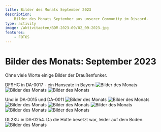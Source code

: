 ```yaml
---
title: Bilder des Monats September 2023
description:
    Bilder des Monats September aus unserer Community im Discord.
type: activity
image: /aktivitaeten/BDM-2023-09/02_09-2023.jpg
features:
    - FOTOS
---
```


# Bilder des Monats: September 2023

Ohne viele Worte einige Bilder der Draußenfunker.

DF9HC in DA-0017 - ein Hanseate in Bayern
![Bilder des Monats](/aktivitaeten/BDM-2023-09/00_09-2023.jpg)
![Bilder des Monats](/aktivitaeten/BDM-2023-09/01_09-2023.jpg)
![Bilder des Monats](/aktivitaeten/BDM-2023-09/02_09-2023.jpg)

Und in DA-0015 und DA-0011
![Bilder des Monats](/aktivitaeten/BDM-2023-09/03_09-2023.jpg)
![Bilder des Monats](/aktivitaeten/BDM-2023-09/04_09-2023.jpg)
![Bilder des Monats](/aktivitaeten/BDM-2023-09/05_09-2023.jpg)
![Bilder des Monats](/aktivitaeten/BDM-2023-09/06_09-2023.jpg)
![Bilder des Monats](/aktivitaeten/BDM-2023-09/07_09-2023.jpg)
![Bilder des Monats](/aktivitaeten/BDM-2023-09/08_09-2023.jpg)
![Bilder des Monats](/aktivitaeten/BDM-2023-09/09_09-2023.jpg)

DL2XU in DA-0254. Da die Hütte besetzt war, leider auf dem Boden.
![Bilder des Monats](/aktivitaeten/BDM-2023-09/10_09-2023.jpg)

